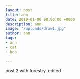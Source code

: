 ```yaml
---
layout: post
title: ann
date: 2019-01-06 08:00:00 +0000
description: ann
image: "/uploads/draw1.jpg"
author: ann
tags:
- ann
- cat
- bob

---
```

post 2 with forestry. edited
